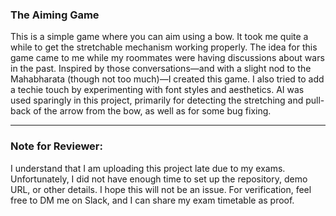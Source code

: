 ### The Aiming Game
This is a simple game where you can aim using a bow. It took me quite a while to get the stretchable mechanism working properly.
The idea for this game came to me while my roommates were having discussions about wars in the past. Inspired by those conversations—and with a slight nod to the Mahabharata (though not too much)—I created this game. I also tried to add a techie touch by experimenting with font styles and aesthetics.
AI was used sparingly in this project, primarily for detecting the stretching and pull-back of the arrow from the bow, as well as for some bug fixing.

---
### Note for Reviewer:
I understand that I am uploading this project late due to my exams. Unfortunately, I did not have enough time to set up the repository, demo URL, or other details. I hope this will not be an issue. For verification, feel free to DM me on Slack, and I can share my exam timetable as proof.
